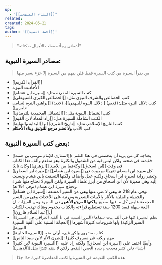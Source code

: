 ```yaml
---
up:
  - "[[البناء المنهجي]]"
related: 
created: 2024-05-21
tags: 
Author: "[[أحمد السيد]]"
---
```


> "أعطني رجلًا حفظت الأجيال سكتاته"

## مصادر السيرة النبوية:
> من يقرأ السيرة من كتب السيرة فقط فلن يفهم من السيرة إلا جزء يسير منها
- [[القرآن الكريم]]
- الأحاديث النبوية
- كتب السيرة المفردة مثل: [[سيرة ابن هشام]]
- كتب الخصائص والشرف النبوي مثل: [[الخصائص الكبرى للسيوطي]]
- كتب دلائل النبوة مثل: (قديم) [[دلائل النبوة للبيهقي]]، (جديد) [[براهين النبوة لسامي عامري]]
- كتب الشمائل النبوية مثل: [[الشمائل المحمدية للترمذي]]
- الكتب الشاملة للسيرة مثل: [[زاد المعاد لابن القيم]]
- كتب التاريخ الإسلامي مثل: [[تاريخ الطبري]] و [[البداية والنهاية]]
- كتب الأدب __ولا تعتبر مرجع للتوثيق وبناء الأحكام__
## بعض كتب السيرة النبوية:
- [[المغازي للإمام موسى بن عقبة]]: يحتاجه كل من يريد أن يتخصص في هذا العلم، فقيمته في صحته ولكن ليس فيه من الشمول والكثرة
  وهو متقدم وألف هذا الكتاب في وقت [[ابن اسحاق]] وكلاهما من تلاميذ [[الزهري]] وكان تابعًا
- [[سيرة ابن اسحاق]]: كل سيرة ابن اسحاق تقريبًا موجودة في [[سيرة ابن هشام]] وتعتبر رواية لسيرة ابن اسحاق ولكنه عدل وأضاف ولكنها التسقت بابن هشام ونسبت إليه
  وهي مميزة لأن ابن اسحاق من أبرز علماء السيرة ولكن اليوم لا نحتاج منها شيء ونحتاج سيرة ابن هشام (توفي 151 هـ)
- [[سيرة ابن هشام]]: توفي عام 218 هـ وهي لا غنى عنها وهي من السير الممتعة والجميلة والمليئة بالأثار والأبيات الشعرية ومرتبة على الأحداث وهي من السير المجمعة فليس كل ما فيها صحيح و**لكنها المرجع الأشهر** في السيرة ومن الميزات ان اللغة سهلة فبعد 1200 سنة تستطيع قراءته والكتاب مخدوم
  وهناك تهذيب للكتاب ل[[عبد السلام هارون]]
- [[ألفية العراقي في السيرة]]: نظم السيرة كلها في ألف بيت سماها (الدرر السنية في السير الزكية) ولها شروحات كثيرة أشهرها [[العجالة السنية على ألفية السيرة النبوية]]
- [[السيرة الحلبية]]: كتاب مشهور ولكن غيره أولى منه 
- [[عيون الأثر لابن سيد الناس]]: مهم ولكنه غير معروف كثيرًا 
- [[السيرة النبوية لابن كثير]]: وأيضًا اعتمد على [[سيرة ابن اسحاق]] ولكنه زاد عليه أشياء فابن كثير محدث وعنده الحس النقدي ولكن لا ينقد كثيرًا مثل [[الذهبي]]

> هذه الكتب القديمة في السيرة والكتب المعاصرة كثيرة جدًا جدًا